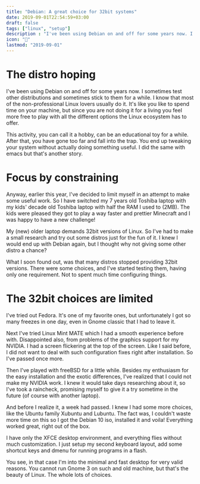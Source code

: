```yaml
---
title: "Debian: A great choice for 32bit systems"
date: 2019-09-01T22:54:59+03:00
draft: false
tags: ["linux", "setup"]
description : "I've been using Debian on and off for some years now. I sometimes test other distributions and sometimes stick to them for a while. I know that most of the non-professional Linux lovers usually do it."
icon: "🐧"
lastmod: "2019-09-01"
---
```



# The distro hoping

I've been using Debian on and off for some years now. I sometimes test other distributions and sometimes stick to them for a while. I know that most of the non-professional Linux lovers usually do it. It's like you like to spend time on your machine, but since you are not doing it for a living you feel more free to play with all the different options the Linux ecosystem has to offer.

This activity, you can call it a hobby, can be an educational toy for a while. After that, you have gone too far and fall into the trap. You end up tweaking your system without actually doing something useful. I did the same with emacs but that's another story.

# Focus by constraining

Anyway, earlier this year, I've decided to limit myself in an attempt to make some useful work. So I have switched my 7 years old Toshiba laptop with my kids' decade old Toshiba laptop with half the RAM I used to (2MB). The kids were pleased they got to play a way faster and prettier Minecraft and I was happy to have a new challenge! 

My (new) older laptop demands 32bit versions of Linux. So I've had to make a small research and try out some distros just for the fun of it. I knew I would end up with Debian again, but I thought why not giving some other distro a chance?

 What I soon found out, was that many distros stopped providing 32bit versions. There were some choices, and I've started testing them, having only one requirement. Not to spent much time configuring things.

# The 32bit choices are limited

I've tried out Fedora. It's one of my favorite ones, but unfortunately I got so many freezes in one day, even in Gnome classic that I had to leave it.

Next I've tried Linux Mint MATE which I had a smooth experience before with. Disappointed also, from problems of the graphics support for my NVIDIA. I had a screen flickering at the top of the screen. Like I said before, I did not want to deal with such configuration fixes right after installation. So I've passed once more.

Then I've played with freeBSD for a little while. Besides my enthusiasm for the easy installation and the exotic differences, I've realized that I could not make my NVIDIA work. I knew it would take days researching about it, so I've took a raincheck, promising myself to give it a try sometime in the future (of course with another laptop).

And before I realize it, a week had passed. I knew I had some more choices, like the Ubuntu family Xubuntu and Lubuntu. The fact was, I couldn't waste more time on this so I got the Debian 10 iso, installed it and voila!
Everything worked great, right out of the box.

I have only the XFCE desktop environment, and everything flies without much customization. I just setup my second keyboard layout, add some shortcut keys and dmenu for running programs in a flash.

You see, in that case I'm into the minimal and fast desktop for very valid reasons. You cannot run Gnome 3 on such and old machine, but that's the beauty of Linux. The whole lots of choices.
